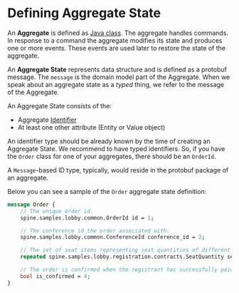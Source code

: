 # Defining Aggregate State

An **Aggregate** is defined as [Java class](../java/aggregate.md). The aggregate handles commands. In response to a command the aggregate modifies its state and produces one or more events. These events are used later to restore the state of the aggregate.

An **Aggregate State** represents data structure and is defined as a protobuf message. The `message` is the domain model part of the Aggregate.
When we speak about an aggregate state as a *typed* thing, we refer to the message of the Aggregate.


An Aggregate State consists of the: 
* Aggregate [Identifier](./biz-model/identifiers.md)
* At least one other attribute (Entity or Value object)

An identifier type should be already known by the time of creating an Aggregate State. We recommend to have typed identifiers. So, if you have the `Order` class for one of your aggregates, there should be an `OrderId`.

A `Message`-based ID type, typically, would reside in the protobuf package of an aggregate.

Below you can see a sample of the `Order` aggregate state definition:

```protobuf
message Order {
    // The unique order id.
    spine.samples.lobby.common.OrderId id = 1;

    // The conference id the order associated with.
    spine.samples.lobby.common.ConferenceId conference_id = 2;

    // The set of seat items representing seat quantities of different types.
    repeated spine.samples.lobby.registration.contracts.SeatQuantity seat = 3;

    // The order is confirmed when the registrant has successfully paid for the order items.
    bool is_confirmed = 4;
}
```

